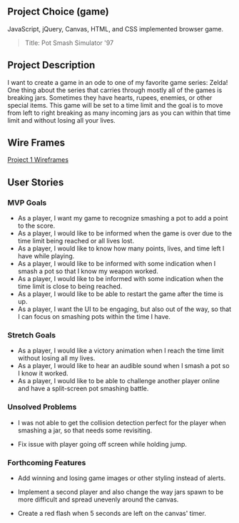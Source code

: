 ## Project Choice (game)
JavaScript, jQuery, Canvas, HTML, and CSS implemented browser game.
>Title: Pot Smash Simulator '97 

## Project Description
I want to create a game in an ode to one of my favorite game series: Zelda! One thing about the series that carries through mostly all of the games is breaking jars. Sometimes they have hearts, rupees, enemies, or other special items.
This game will be set to a time limit and the goal is to move from left to right breaking as many incoming jars as you can within that time limit and without losing all your lives.


## Wire Frames
[Project 1 Wireframes](https://github.com/alissonkhr/game-project-1/files/9097854/Project1.pdf)


## User Stories
### MVP Goals
- As a player, I want my game to recognize smashing a pot to add a point to the score.
- As a player, I would like to be informed when the game is over due to the time limit being reached or all lives lost.
- As a player, I would like to know how many points, lives, and time left I have while playing.
- As a player, I would like to be informed with some indication when I smash a pot so that I know my weapon worked.
- As a player, I would like to be informed with some indication when the time limit is close to being reached.
- As a player, I would like to be able to restart the game after the time is up.
- As a player, I want the UI to be engaging, but also out of the way, so that I can focus on smashing pots within the time I have.


### Stretch Goals
- As a player, I would like a victory animation when I reach the time limit without losing all my lives.
- As a player, I would like to hear an audible sound when I smash a pot so I know it worked.
- As a player, I would like to be able to challenge another player online and have a split-screen pot smashing battle.

### Unsolved Problems

- I was not able to get the collision detection perfect for the player when smashing a jar, so that needs some revisiting.

- Fix issue with player going off screen while holding jump.

### Forthcoming Features

- Add winning and losing game images or other styling instead of alerts.

- Implement a second player and also change the way jars spawn to be more difficult and spread unevenly around the canvas.

- Create a red flash when 5 seconds are left on the canvas' timer.